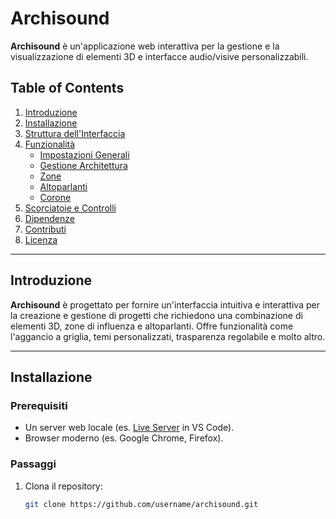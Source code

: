 # Archisound

**Archisound** è un'applicazione web interattiva per la gestione e la visualizzazione di elementi 3D e interfacce audio/visive personalizzabili.

## Table of Contents
1. [Introduzione](#introduzione)
2. [Installazione](#installazione)
3. [Struttura dell'Interfaccia](#struttura-dellinterfaccia)
4. [Funzionalità](#funzionalità)
   - [Impostazioni Generali](#impostazioni-generali)
   - [Gestione Architettura](#gestione-architettura)
   - [Zone](#zone)
   - [Altoparlanti](#altoparlanti)
   - [Corone](#corone)
5. [Scorciatoie e Controlli](#scorciatoie-e-controlli)
6. [Dipendenze](#dipendenze)
7. [Contributi](#contributi)
8. [Licenza](#licenza)

---

## Introduzione

**Archisound** è progettato per fornire un'interfaccia intuitiva e interattiva per la creazione e gestione di progetti che richiedono una combinazione di elementi 3D, zone di influenza e altoparlanti. Offre funzionalità come l'aggancio a griglia, temi personalizzati, trasparenza regolabile e molto altro.

---

## Installazione

### Prerequisiti
- Un server web locale (es. [Live Server](https://marketplace.visualstudio.com/items?itemName=ritwickdey.LiveServer) in VS Code).
- Browser moderno (es. Google Chrome, Firefox).

### Passaggi
1. Clona il repository:
   ```bash
   git clone https://github.com/username/archisound.git
